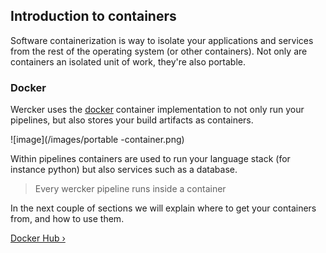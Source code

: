 ## Introduction to containers

Software containerization is way to isolate your applications and
services from the rest of the operating system (or other containers).
Not only are containers an isolated unit of work, they're also portable.


### Docker

Wercker uses the [docker](http://docker.com) container implementation to
not only run your pipelines, but also stores your build artifacts as
containers.

![image](/images/portable -container.png)

Within pipelines containers are used to run your language stack (for
instance python) but also services such as a database.

> Every wercker pipeline runs inside a container

In the next couple of sections we will explain where to get your
containers from, and how to use them.

[Docker Hub &rsaquo;](/learn/containers/02_docker-hub.html "nav next containers")
